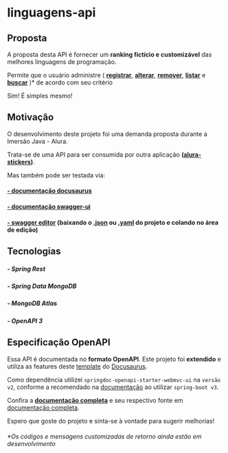 # linguagens-api

## Proposta

A proposta desta API é fornecer um **ranking fictício e customizável** das melhores linguagens de programação.

Permite que o usuário administre (
**[registrar](https://kako13.github.io/linguagens-api-doc/docs/linguagens/adicionar/)**,
**[alterar](https://kako13.github.io/linguagens-api-doc/docs/linguagens/atualizar/)**,
**[remover](https://kako13.github.io/linguagens-api-doc/docs/linguagens/remover)**,
**[listar](https://kako13.github.io/linguagens-api-doc/docs/linguagens/listar/)** e
**[buscar](https://kako13.github.io/linguagens-api-doc/docs/linguagens/obter-por-id/)**
)* de acordo com seu critério

Sim! É simples mesmo!

## Motivação

O desenvolvimento deste projeto foi uma demanda proposta durante a Imersão Java - Alura. 

Trata-se de uma API para ser consumida por outra aplicação **([alura-stickers](https://github.com/kako13/alura-stickers))**.

Mas também pode ser testada via:

#### **[- documentação docusaurus](https://kako13.github.io/linguagens-api-doc)** 
#### **[- documentação swagger-ui](https://imersao-alura-linguagens.fly.dev/ranking/swagger-ui/index.html#/)**
#### **[- swagger editor](https://editor.swagger.io)** (baixando o **[.json](https://imersao-alura-linguagens.fly.dev/ranking/v3/api-docs)** ou **[.yaml](https://imersao-alura-linguagens.fly.dev/ranking/v3/api-docs.yaml)** do projeto e colando no área de edição)


## Tecnologias 

##### - Spring Rest 
##### - Spring Data MongoDB 
##### - MongoDB Atlas 
##### - OpenAPI 3 

## Especificação OpenAPI  

Essa API é documentada no **formato OpenAPI**. Este projeto foi **extendido** e utiliza as features deste [template](https://github.com/PaloAltoNetworks/docusaurus-template-openapi-docs) do [Docusaurus](https://docusaurus.io). 

Como dependência utilizei `springdoc-openapi-starter-webmvc-ui` na `versão v2`, conforme a recomendado na [documentação](https://springdoc.org/v2/) ao utilizar `spring-boot v3`.

Confira a **[documentação completa](https://kako13.github.io/linguagens-api-doc)** e seu respectivo fonte em [documentação completa](https://github.com/kako13/linguagens-api-doc).

Espero que goste do projeto e sinta-se à vontade para sugerir melhorias!

###### *Os códigos e mensagens customizadas de retorno ainda estão em desenvolvimento